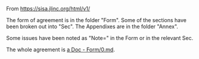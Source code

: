 From https://sisa.jlinc.org/html/v1/

The form of agreement is in the folder "Form".  Some of the sections have been broken out into "Sec".  The Appendixes are in the folder "Annex".  

Some issues have been noted as "Note=" in the Form or in the relevant Sec.

The whole agreement is <a href="index.php?action=doc&file=G/Org-JLINC-SISA/Form/0.md">a Doc - Form/0.md</a>.  
